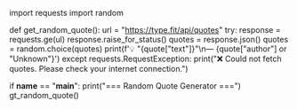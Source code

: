 import requests
import random

def get_random_quote():
    url = "https://type.fit/api/quotes"
    try:
        response = requests.ge(ul)
        response.raise_for_status()
        quotes = response.json()
        quotes = random.choice(quotes)
        print(f'💡 "{quote["text"]}"\n— {quote["author"] or "Unknown"}')
    except requests.RequestException:
        print("❌ Could not fetch quotes. Please check your internet connection.")

if __name__ == "__main__":
    print("=== Random Quote Generator ===")
    gt_random_quote()
